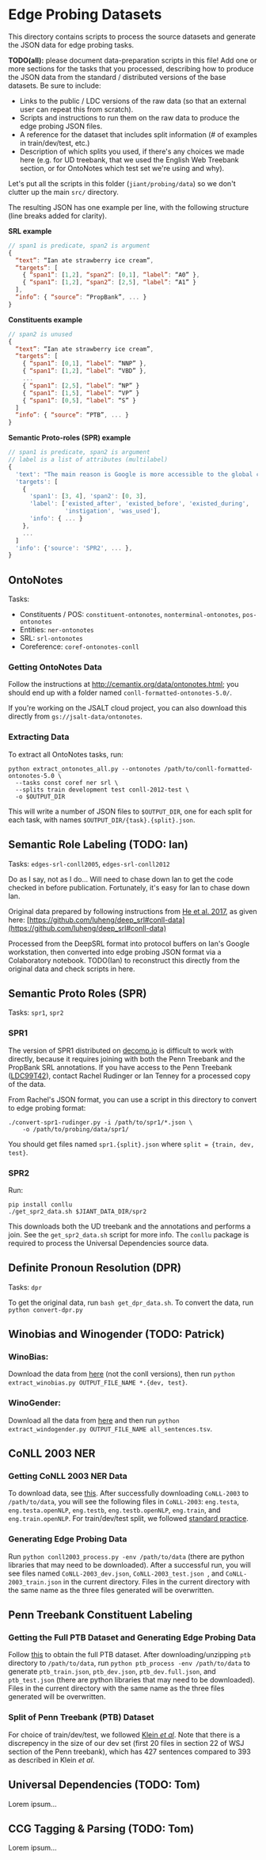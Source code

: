 # Edge Probing Datasets

This directory contains scripts to process the source datasets and generate the JSON data for edge probing tasks.

**TODO(all):** please document data-preparation scripts in this file! Add one or more sections for the tasks that you processed, describing how to produce the JSON data from the standard / distributed versions of the base datasets. Be sure to include:

- Links to the public / LDC versions of the raw data (so that an external user
  can repeat this from scratch).
- Scripts and instructions to run them on the raw data to produce the edge
  probing JSON files.
- A reference for the dataset that includes split information (# of
  examples in train/dev/test, etc.)
- Description of which splits you used, if there's any choices we made here
  (e.g. for UD treebank, that we used the English Web Treebank section, or for OntoNotes which test set we're using and why).

Let's put all the scripts in this folder (`jiant/probing/data`) so we don't clutter up the main `src/` directory.

The resulting JSON has one example per line, with the following structure (line breaks added for clarity).

**SRL example**
```js
// span1 is predicate, span2 is argument
{
  “text”: “Ian ate strawberry ice cream”,
  “targets”: [
    { “span1”: [1,2], “span2”: [0,1], “label”: “A0” },
    { “span1”: [1,2], “span2”: [2,5], “label”: “A1” }
  ],
  “info”: { “source”: “PropBank”, ... }
}
```

**Constituents example**
```js
// span2 is unused
{
  “text”: “Ian ate strawberry ice cream”,
  “targets”: [
    { “span1”: [0,1], “label”: “NNP” },
    { “span1”: [1,2], “label”: “VBD” },
    ...
    { “span1”: [2,5], “label”: “NP” }
    { “span1”: [1,5], “label”: “VP” }
    { “span1”: [0,5], “label”: “S” }
  ]
  “info”: { “source”: “PTB”, ... }
}
```

**Semantic Proto-roles (SPR) example**
```js
// span1 is predicate, span2 is argument
// label is a list of attributes (multilabel)
{
  'text': "The main reason is Google is more accessible to the global community and you can rest assured that it 's not going to go away ."
  'targets': [
    {
      'span1': [3, 4], 'span2': [0, 3],
      'label': ['existed_after', 'existed_before', 'existed_during',
                'instigation', 'was_used'],
      'info': { ... }
    },
    ...
  ]
  'info': {'source': 'SPR2', ... },
}
```

## OntoNotes
Tasks:
- Constituents / POS: `constituent-ontonotes`, `nonterminal-ontonotes`,
  `pos-ontonotes`
- Entities: `ner-ontonotes`
- SRL: `srl-ontonotes`
- Coreference: `coref-ontonotes-conll`

### Getting OntoNotes Data
Follow the instructions at http://cemantix.org/data/ontonotes.html; you should end up with a folder named `conll-formatted-ontonotes-5.0/`.

If you're working on the JSALT cloud project, you can also download this directly from `gs://jsalt-data/ontonotes`.

### Extracting Data
To extract all OntoNotes tasks, run:
```
python extract_ontonotes_all.py --ontonotes /path/to/conll-formatted-ontonotes-5.0 \
  --tasks const coref ner srl \
  --splits train development test conll-2012-test \
  -o $OUTPUT_DIR
```
This will write a number of JSON files to `$OUTPUT_DIR`, one for each split for each task, with names `$OUTPUT_DIR/{task}.{split}.json`.


## Semantic Role Labeling (TODO: Ian)

Tasks: `edges-srl-conll2005`, `edges-srl-conll2012`

Do as I say, not as I do... Will need to chase down Ian to get the code checked in before publication. Fortunately, it's easy for Ian to chase down Ian.

Original data prepared by following instructions from [He et al. 2017](https://homes.cs.washington.edu/~luheng/files/acl2017_hllz.pdf), as given here: [https://github.com/luheng/deep_srl#conll-data](https://github.com/luheng/deep_srl#conll-data)

Processed from the DeepSRL format into protocol buffers on Ian's Google workstation, then converted into edge probing JSON format via a Colaboratory notebook. TODO(Ian) to reconstruct this directly from the original data and check scripts in here.

## Semantic Proto Roles (SPR)

Tasks: `spr1`, `spr2`

### SPR1

The version of SPR1 distributed on [decomp.io](http://decomp.io/) is difficult to work with directly, because it requires joining with both the Penn Treebank and the PropBank SRL annotations. If you have access to the Penn Treebank ([LDC99T42](https://catalog.ldc.upenn.edu/ldc99t42)), contact Rachel Rudinger or Ian Tenney for a processed copy of the data.

From Rachel's JSON format, you can use a script in this directory to convert to edge probing format:

```
./convert-spr1-rudinger.py -i /path/to/spr1/*.json \
    -o /path/to/probing/data/spr1/
```

You should get files named `spr1.{split}.json` where `split = {train, dev, test}`.

### SPR2

Run:
```
pip install conllu
./get_spr2_data.sh $JIANT_DATA_DIR/spr2
```

This downloads both the UD treebank and the annotations and performs a join. See the `get_spr2_data.sh` script for more info. The `conllu` package is required to process the Universal Dependencies source data.


## Definite Pronoun Resolution (DPR)

Tasks: `dpr`

To get the original data, run `bash get_dpr_data.sh`.
To convert the data, run `python convert-dpr.py`

## Winobias and Winogender (TODO: Patrick)

### WinoBias:

Download the data from [here](https://github.com/uclanlp/corefBias/tree/master/WinoBias/wino/data) (not the conll versions), then run `python extract_winobias.py OUTPUT_FILE_NAME *.{dev, test}`.

### WinoGender:

Download all the data from [here](https://github.com/rudinger/winogender-schemas/blob/master/data/all_sentences.tsv)
and then run `python extract_windogender.py OUTPUT_FILE_NAME all_sentences.tsv`.

## CoNLL 2003 NER

### Getting CoNLL 2003 NER Data

To download data, see [this](https://github.com/synalp/NER/tree/master/corpus/CoNLL-2003).  After successfully downloading `CoNLL-2003` to `/path/to/data`, you will see the following files in `CoNLL-2003`: `eng.testa`, `eng.testa.openNLP`, `eng.testb`, `eng.testb.openNLP`, `eng.train`, and `eng.train.openNLP`.  For train/dev/test split, we followed [standard practice](https://aclweb.org/aclwiki/CONLL-2003_(State_of_the_art)).

### Generating Edge Probing Data

Run `python conll2003_process.py -env /path/to/data` (there are python libraries that may need to be downloaded).  After a successful run, you will see files named `CoNLL-2003_dev.json`, `CoNLL-2003_test.json `, and `CoNLL-2003_train.json` in the current directory.  Files in the current directory with the same name as the three files generated will be overwritten.

## Penn Treebank Constituent Labeling

### Getting the Full PTB Dataset and Generating Edge Probing Data

Follow [this](https://www.ldc.upenn.edu/language-resources/data/obtaining) to obtain the full PTB dataset. After downloading/unzipping `ptb` directory to `/path/to/data`, run `python ptb_process -env /path/to/data` to generate `ptb_train.json`, `ptb_dev.json`, `ptb_dev.full.json`, and `ptb_test.json` (there are python libraries that may need to be downloaded).  Files in the current directory with the same name as the three files generated will be overwritten.

### Split of Penn Treebank (PTB) Dataset

For choice of train/dev/test, we followed [Klein *et al*](http://ilpubs.stanford.edu:8091/~klein/unlexicalized-parsing.pdf).  Note that there is a discrepency in the size of our dev set (first 20 files in section 22 of WSJ section of the Penn treebank), which has 427 sentences compared to 393 as described in Klein *et al*.

## Universal Dependencies (TODO: Tom)

Lorem ipsum...

## CCG Tagging & Parsing (TODO: Tom)

Lorem ipsum...

